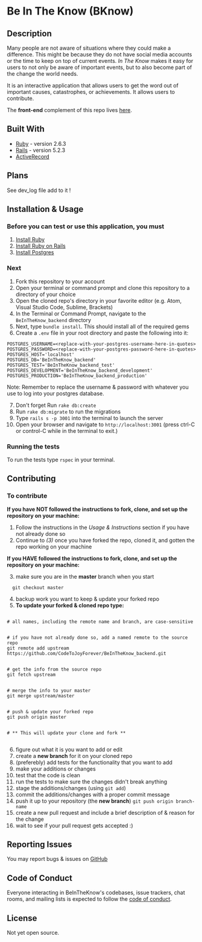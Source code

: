 # Be In The Know (BKnow)

## Description

Many people are not aware of situations where they could make a difference. This might be because they do not have social media accounts or the time to keep on top of current events. *In The Know* makes it easy for users to not only be aware of important events, but to also become part of the change the world needs.

It is an interactive application that allows users to get the word out of important causes, catastrophes, or achievements. It allows users to contribute.

The **front-end** complement of this repo lives [here](https://github.com/CodeToJoyForever/beintheknow_frontend).

## Built With

* [Ruby](https://www.ruby-lang.org/en/) - version 2.6.3
* [Rails](https://guides.rubyonrails.org/) - version 5.2.3
* [ActiveRecord](https://guides.rubyonrails.org/active_record_basics.html)

## Plans

See dev_log file add to it !

## Installation & Usage

### Before you can test or use this application, you must

1. [Install Ruby](https://www.ruby-lang.org/en/documentation/installation/)
2. [Install Ruby on Rails](https://guides.rubyonrails.org/getting_started.html)
3. [Install Postgres](https://www.tutorialspoint.com/postgresql/postgresql_environment.htm)

### Next

1. Fork this repository to your account
2. Open your terminal or command prompt and clone this repository to a directory of your choice
3. Open the cloned repo's directory in your favorite editor (e.g. Atom, Visual Studio Code, Sublime, Brackets)
4. In the Terminal or Command Prompt, navigate to the `BeInTheKnow_backend` directory
5. Next, type `bundle install`. This should install all of the required gems
6. Create a `.env` file in your root directory and paste the following into it:

  ```text
  POSTGRES_USERNAME=<replace-with-your-postgres-username-here-in-quotes>
  POSTGRES_PASSWORD=<replace-with-your-postgres-password-here-in-quotes>
  POSTGRES_HOST='localhost'
  POSTGRES_DB='BeInTheKnow_backend'
  POSTGRES_TEST='BeInTheKnow_backend_test'
  POSTGRES_DEVELOPMENT='BeInTheKnow_backend_development'
  POSTGRES_PRODUCTION='BeInTheKnow_backend_production'
  ```

  Note: Remember to replace the username & password with whatever you use to log into your postgres database.

7. Don't forget Run `rake db:create`
8. Run `rake db:migrate` to run the migrations
9. Type `rails s -p 3001` into the terminal to launch the server
10. Open your browser and navigate to `http://localhost:3001` (press ctrl-C or control-C while in the terminal to exit.)

### Running the tests

To run the tests type  `rspec` in your terminal.

## Contributing

### To contribute

**If you have NOT followed the instructions to fork, clone, and set up the repository on your machine:**

1. Follow the instructions in the *Usage & Instructions* section if you have not already done so 
2. Continue to *(3)* once you have forked the repo, cloned it, and gotten the repo working on your machine 

  **If you HAVE followed the instructions to fork, clone, and set up the repository on your machine:**

3. make sure you are in the **master** branch when you start

```shell
  git checkout master
```

4. backup work you want to keep & update your forked repo
5. **To update your forked & cloned repo type:**

  ```shell

  # all names, including the remote name and branch, are case-sensitive


  # if you have not already done so, add a named remote to the source repo
  git remote add upstream https://github.com/CodeToJoyForever/BeInTheKnow_backend.git


  # get the info from the source repo
  git fetch upstream


  # merge the info to your master
  git merge upstream/master


  # push & update your forked repo
  git push origin master


  # ** This will update your clone and fork **


  ```

6. figure out what it is you want to add or edit
7. create a **new branch** for it on your cloned repo
8. (preferebly) add tests for the functionality that you want to add
9. make your additions or changes
10. test that the code is clean
11. run the tests to make sure the changes didn't break anything
12. stage the additions/changes (using `git add`)
13. commit the additions/changes with a proper commit message
14. push it up to your repository (the **new branch**) `git push origin branch-name`
15. create a new pull request and include a brief description of & reason for the change
16. wait to see if your pull request gets accepted :)

## Reporting Issues

You may report bugs & issues on [GitHub](https://github.com/CodeToJoyForever/BeInTheKnow_backend/issues)

## Code of Conduct

Everyone interacting in BeInTheKnow's codebases, issue trackers, chat rooms, and mailing lists is expected to follow the [code of conduct](https://github.com/CodeToJoyForever/BeInTheKnow_backend/blob/master/CODE_OF_CONDUCT.md).

## License
Not yet open source.
